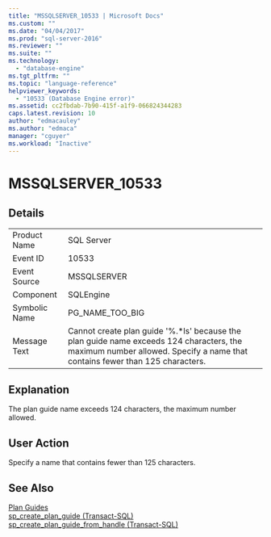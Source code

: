 ```yaml
---
title: "MSSQLSERVER_10533 | Microsoft Docs"
ms.custom: ""
ms.date: "04/04/2017"
ms.prod: "sql-server-2016"
ms.reviewer: ""
ms.suite: ""
ms.technology: 
  - "database-engine"
ms.tgt_pltfrm: ""
ms.topic: "language-reference"
helpviewer_keywords: 
  - "10533 (Database Engine error)"
ms.assetid: cc2fbdab-7b90-415f-a1f9-066824344283
caps.latest.revision: 10
author: "edmacauley"
ms.author: "edmaca"
manager: "cguyer"
ms.workload: "Inactive"
---
```

# MSSQLSERVER_10533
  
## Details  
  
|||  
|-|-|  
|Product Name|SQL Server|  
|Event ID|10533|  
|Event Source|MSSQLSERVER|  
|Component|SQLEngine|  
|Symbolic Name|PG_NAME_TOO_BIG|  
|Message Text|Cannot create plan guide '%.*ls' because the plan guide name exceeds 124 characters, the maximum number allowed. Specify a name that contains fewer than 125 characters.|  
  
## Explanation  
The plan guide name exceeds 124 characters, the maximum number allowed.  
  
## User Action  
Specify a name that contains fewer than 125 characters.  
  
## See Also  
[Plan Guides](~/relational-databases/performance/plan-guides.md)  
[sp_create_plan_guide &#40;Transact-SQL&#41;](~/relational-databases/system-stored-procedures/sp-create-plan-guide-transact-sql.md)  
[sp_create_plan_guide_from_handle &#40;Transact-SQL&#41;](~/relational-databases/system-stored-procedures/sp-create-plan-guide-from-handle-transact-sql.md)  
  

